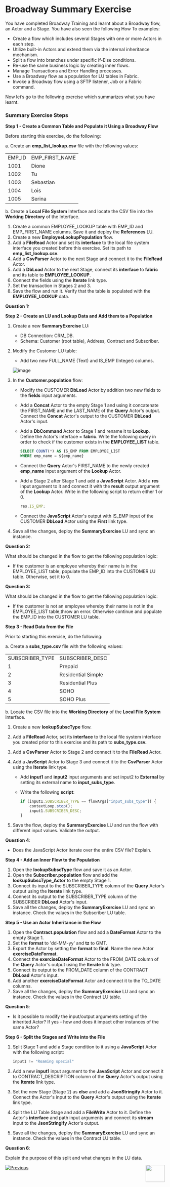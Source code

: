# Broadway Summary Exercise

You have completed Broadway Training and learnt about a Broadway flow, an Actor and a Stage. You have also seen the following How To examples:

* Create a flow which includes several Stages with one or more Actors in each step. 
* Utilize built-in Actors and extend them via the internal inheritance mechanism.
* Split a flow into branches under specific If-Else conditions.
* Re-use the same business logic by creating inner flows.
* Manage Transactions and Error Handling processes.
* Use a Broadway flow as a population for LU tables in Fabric.
* Invoke a Broadway flow using a SFTP listener, Job or a Fabric command.



Now let’s go to the following exercise which summarizes what you have learnt.



### Summary Exercise Steps

**Step 1 - Create a Common Table and Populate it Using a Broadway Flow**

Before starting this exercise, do the following:

a. Create an **emp_list_lookup.csv** file with the following values:

<table>
<tbody>
<tr>
<td>EMP_ID</td>
<td>EMP_FIRST_NAME</td>
</tr>
<tr>
<td>1001</td>
<td>Dione</td>
</tr>
<tr>
<td>1002</td>
<td>Tu</td>
</tr>
<tr>
<td>1003</td>
<td>Sebastian</td>
</tr>
<tr>
<td>1004</td>
<td>Lois</td>
</tr>
<tr>
<td>1005</td>
<td>Serina</td>
</tr>
</tbody>
</table>

b. Create a **Local File System** Interface and locate the CSV file into the **Working Directory** of the Interface.

1. Create a common EMPLOYEE_LOOKUP table with EMP_ID and EMP_FIRST_NAME columns. Save it and deploy the **References** LU.
2. Create a new **EmployeeLookupPopulation** flow.
3. Add a **FileRead** Actor and set its **interface** to the local file system interface you created before this exercise. Set its path to **emp_list_lookup.csv**. 
4. Add a **CsvParser** Actor to the next Stage and connect it to the **FileRead** Actor.
5. Add a **DbLoad** Actor to the next Stage, connect its **interface** to **fabric** and its table to **EMPLOYEE_LOOKUP**. 
6. Connect the fields using the **Iterate** link type.
7. Set the transaction in Stages 2 and 3. 
8. Save the flow and run it. Verify that the table is populated with the **EMPLOYEE_LOOKUP** data.

**Question 1:**

**Step 2 - Create an LU and Lookup Data and Add them to a Population**

1. Create a new **SummaryExercise** LU:

   * DB Connection: CRM_DB.
   * Schema: Customer (root table), Address, Contract and Subscriber.

2. Modify the Customer LU table:

   * Add two new FULL_NAME (Text) and IS_EMP (Integer) columns.

   ![image](images/exam_schema.PNG)

3. In the **Customer.population** flow:

   * Modify the CUSTOMER **DbLoad** Actor by addition two new fields to the **fields** input arguments.

   * Add a **Concat** Actor to the empty Stage 1 and using it concatenate the FIRST_NAME and the LAST_NAME of the **Query** Actor's output. Connect the **Concat** Actor's output to the CUSTOMER **DbLoad** Actor's input.

   * Add a **DbCommand** Actor to Stage 1 and rename it to **Lookup**. Define the Actor's interface = **fabric**. Write the following query in order to check if the customer exists in the **EMPLOYEE_LIST** table.

     ~~~sql
     SELECT COUNT(*) AS IS_EMP FROM EMPLOYEE_LIST
     WHERE emp_name = ${emp_name}
     ~~~

   * Connect the  **Query** Actor's FIRST_NAME to the newly created **emp_name** input argument of the **Lookup** Actor.

   * Add a Stage 2 after Stage 1 and add a **JavaScript** Actor. Add a **res** input argument to it and connect it with the **result** output argument of the **Lookup** Actor. Write in the following script to return either 1 or 0. 

     ~~~ javascript
     res.IS_EMP;
     ~~~

   * Connect the **JavaScript** Actor's output with IS_EMP input of the  CUSTOMER **DbLoad** Actor using the **First** link type.

4. Save all the changes, deploy the **SummaryExercise** LU and sync an instance. 

**Question 2:**

What should be changed in the flow to get the following population logic:

* If the customer is an employee whereby their name is in the EMPLOYEE_LIST table, populate the EMP_ID into the CUSTOMER LU table. Otherwise, set it to 0.

**Question 3:**

What should be changed in the flow to get the following population logic:

* If the customer is not an employee whereby their name is not in the EMPLOYEE_LIST table,throw an error. Otherwise continue and populate the EMP_ID into the CUSTOMER LU table.

**Step 3 - Read Data from the File**

Prior to starting this exercise, do the following:

a. Create a **subs_type.csv** file with the following values:

<table>
<tbody>
<tr>
<td>SUBSCRIBER_TYPE</td>
<td>SUBSCRIBER_DESC</td>
</tr>
<tr>
<td>1</td>
<td>Prepaid</td>
</tr>
<tr>
<td>2</td>
<td>Residential Simple</td>
</tr>
<tr>
<td>3</td>
<td>Residential Plus</td>
</tr>
<tr>
<td>4</td>
<td>SOHO</td>
</tr>
<tr>
<td>5</td>
<td>SOHO Plus</td>
</tr>
</tbody>
</table>

b. Locate the CSV file into the **Working Directory** of the **Local File System** Interface.

1. Create a new **lookupSubscType** flow.

2. Add a **FileRead** Actor, set its **interface** to the local file system interface you created prior to this exercise and its path to **subs_type.csv.**

3. Add a **CsvParser** Actor to Stage 2 and connect it to the **FileRead** Actor.

4. Add a **JavScript** Actor to Stage 3 and connect it to the  **CsvParser** Actor using the **Iterate** link type.

   * Add **input1** and **input2** input arguments and set input2 to **External** by setting its external name to **input_subs_type**.

   * Write the following **script**:

     ~~~javascript
     if (input1.SUBSCRIBER_TYPE == flowArgs["input_subs_type"]) {
         contextLoop.stop();
         input1.SUBSCRIBER_DESC;
     }
     ~~~

5. Save the flow, deploy the **SummaryExercise** LU and run the flow with different input values. Validate the output.

**Question 4**:

* Does the JavaScript Actor iterate over the entire CSV file? Explain.

**Step 4 - Add an Inner Flow to the Population**

1. Open the **lookupSubscType** flow and save it as an Actor.
2. Open the **Subscriber.population** flow and add the **lookupSubscType_Actor** to the empty Stage 1. 
3. Connect its input to the SUBSCRIBER_TYPE column of the **Query** Actor's output using the **Iterate** link type.
4. Connect its output to the SUBSCRIBER_TYPE column of the SUBSCRIBER **DbLoad** Actor's input.
5. Save all the changes, deploy the **SummaryExercise** LU and sync an instance. Check the values in the Subscriber LU table.

**Step 5 - Use an Actor Inheritance in the Flow**

1. Open the **Contract.population** flow and add a **DateFormat** Actor to the empty Stage 1.  
2. Set the **format** to 'dd-MM-yy' and **tz** to GMT. 
3. Export the Actor by setting the **format** to **final**. Name the new Actor **exerciseDateFormat**. 
4. Connect the **exerciseDateFormat** Actor to the FROM_DATE column of the **Query** Actor's output using the **Iterate** link type.
5. Connect its output to the FROM_DATE column of the CONTRACT **DbLoad** Actor's input.
6. Add another **exerciseDateFormat** Actor and connect it to the TO_DATE columns.
7. Save all the changes, deploy the **SummaryExercise** LU and sync an instance. Check the values in the Contract LU table.

**Question 5**:

* Is it possible to modify the input/output arguments setting of the inherited Actor? If yes - how and does it impact other instances of the same Actor?

**Step 6 - Split the Stages and Write into the File**

1. Split Stage 1 and add a Stage condition to it using a **JavaScript** Actor with the following script:

   ~~~javascript
   input1 != "Roaming special"
   ~~~

2. Add a new **input1** input argument to the  **JavaScript** Actor and connect it to CONTRACT_DESCRIPTION column of the **Query** Actor's output using the **Iterate** link type.

3. Set the new Stage (Stage 2) as **else** and add a **JsonStringify** Actor to it. Connect the Actor's input to the **Query** Actor's output using the **Iterate** link type.

4. Split the LU Table Stage and add a **FileWrite** Actor to it. Define the Actor's **interface** and path input arguments and connect its **stream** input to the  **JsonStringify** Actor's output. 

5. Save all the changes, deploy the **SummaryExercise** LU and sync an instance. Check the values in the Contract LU table.

**Question 6**:

Explain the purpose of this split and what changes in the LU data.



[![Previous](/articles/images/Previous.png)](21_broadway_and_fabric_example.md)[<img align="right" width="60" height="54" src="/articles/images/Next.png">](22a_broadway_summary_exercise_solution.md)
